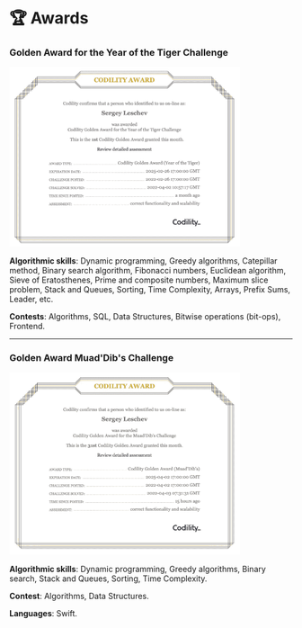 # 🏆 Awards
### Golden Award for the Year of the Tiger Challenge

<img src="https://github.com/sergeyleschev/sergeyleschev/blob/main/codility-ranking.png?raw=true" alt="drawing" width="410"/>

**Algorithmic skills**: Dynamic programming, Greedy algorithms, Catepillar method, Binary search algorithm, Fibonacci numbers, Euclidean algorithm, Sieve of Eratosthenes, Prime and composite numbers, Maximum slice problem, Stack and Queues, Sorting, Time Complexity, Arrays, Prefix Sums, Leader, etc.

**Contests**: Algorithms, SQL, Data Structures, Bitwise operations (bit-ops), Frontend.

---

### Golden Award Muad'Dib's Challenge

<a href="https://app.codility.com/cert/view/cert5YT6JA-Y9ZKFEFXEZWGTR3G/"><img src="https://github.com/sergeyleschev/sergeyleschev/blob/main/codility-ranking-muaddibs.png?raw=true" alt="drawing" width="410"/></a>

**Algorithmic skills**: Dynamic programming, Greedy algorithms, Binary search, Stack and Queues, Sorting, Time Complexity.

**Contest**: Algorithms, Data Structures.

**Languages**: Swift.
